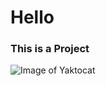 # <h1> Hello
### <h3> This is a Project
![Image of Yaktocat](https://octodex.github.com/images/yaktocat.png)
